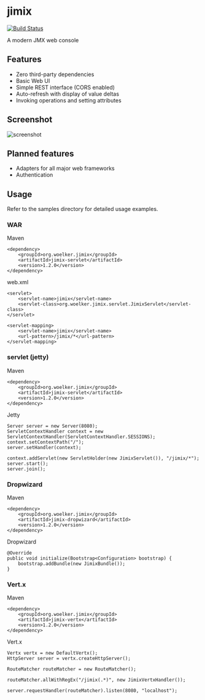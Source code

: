 # jimix

[![Build Status](https://travis-ci.org/manuel-woelker/jimix.svg)](https://travis-ci.org/manuel-woelker/jimix)

A modern JMX web console

## Features

 * Zero third-party dependencies
 * Basic Web UI
 * Simple REST interface (CORS enabled)
 * Auto-refresh with display of value deltas
 * Invoking operations and setting attributes
 
## Screenshot

![screenshot](https://raw.github.com/manuel-woelker/jimix/screenshots/screenshot.png)

## Planned features
 
 * Adapters for all major web frameworks
 * Authentication
 
## Usage

Refer to the samples directory for detailed usage examples.

### WAR

Maven

```
<dependency>
    <groupId>org.woelker.jimix</groupId>
    <artifactId>jimix-servlet</artifactId>
    <version>1.2.0</version>
</dependency>
```

web.xml

```
<servlet>
    <servlet-name>jimix</servlet-name>
    <servlet-class>org.woelker.jimix.servlet.JimixServlet</servlet-class>
</servlet>

<servlet-mapping>
    <servlet-name>jimix</servlet-name>
    <url-pattern>/jimix/*</url-pattern>
</servlet-mapping>
```

### servlet (jetty)

Maven


```
<dependency>
    <groupId>org.woelker.jimix</groupId>
    <artifactId>jimix-servlet</artifactId>
    <version>1.2.0</version>
</dependency>
```

Jetty

```
Server server = new Server(8080);
ServletContextHandler context = new ServletContextHandler(ServletContextHandler.SESSIONS);
context.setContextPath("/");
server.setHandler(context);

context.addServlet(new ServletHolder(new JimixServlet()), "/jimix/*");
server.start();
server.join();
```

### Dropwizard

Maven


```
<dependency>
    <groupId>org.woelker.jimix</groupId>
    <artifactId>jimix-dropwizard</artifactId>
    <version>1.2.0</version>
</dependency>
```

Dropwizard

```
@Override
public void initialize(Bootstrap<Configuration> bootstrap) {
    bootstrap.addBundle(new JimixBundle());
}
```

### Vert.x

Maven


```
<dependency>
    <groupId>org.woelker.jimix</groupId>
    <artifactId>jimix-vertx</artifactId>
    <version>1.2.0</version>
</dependency>
```

Vert.x

```
Vertx vertx = new DefaultVertx();
HttpServer server = vertx.createHttpServer();

RouteMatcher routeMatcher = new RouteMatcher();

routeMatcher.allWithRegEx("/jimix(.*)", new JimixVertxHandler());

server.requestHandler(routeMatcher).listen(8080, "localhost");
```






